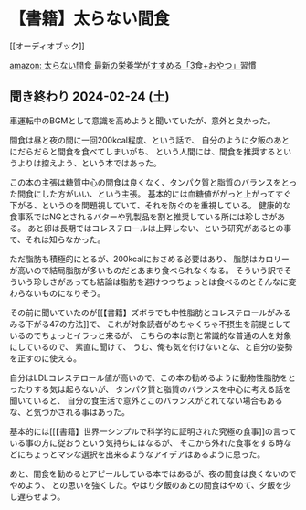 # 【書籍】太らない間食

[[オーディオブック]]

[amazon: 太らない間食 最新の栄養学がすすめる「3食+おやつ」習慣](https://amzn.to/3SPQiAS)

## 聞き終わり 2024-02-24 (土)

車運転中のBGMとして意識を高めようと聞いていたが、意外と良かった。

間食は昼と夜の間に一回200kcal程度、という話で、
自分のように夕飯のあとにだらだらと間食を食べてしまいがち、
という人間には、間食を推奨するというよりは控えよう、という本ではあった。

この本の主張は糖質中心の間食は良くなく、タンパク質と脂質のバランスをとった間食にした方がいい、という主張。
基本的には血糖値ががっと上がってすぐ下がる、というのを問題視していて、それを防ぐのを重視している。
健康的な食事系ではNGとされるバターや乳製品を割と推奨している所には珍しさがある。
あと卵は長期ではコレステロールは上昇しない、という研究があるとの事で、それは知らなかった。

ただ脂肪も積極的にとるが、200kcalにおさめる必要はあり、
脂肪はカロリーが高いので結局脂肪が多いものだとあまり食べられなくなる。
そういう訳でそういう珍しさがあっても結論は脂肪を避けつつちょっとは食べるのとそんなに変わらないものになりそう。

その前に聞いていたのが[[【書籍】ズボラでも中性脂肪とコレステロールがみるみる下がる47の方法]]で、
これが対象読者がめちゃくちゃ不摂生を前提としているのでちょっとイラっと来るが、
こちらの本は割と常識的な普通の人を対象にしているので、
素直に聞けて、
うむ、俺も気を付けないとな、と自分の姿勢を正すのに使える。

自分はLDLコレステロール値が高いので、この本の勧めるように動物性脂肪をとったりする気は起らないが、
タンパク質と脂質のバランスを中心に考える話を聞いていると、
自分の食生活で意外とこのバランスがとれてない場合もあるな、と気づかされる事はあった。

基本的には[[【書籍】世界一シンプルで科学的に証明された究極の食事]]の言っている事の方に従おうという気持ちにはなるが、
そこから外れた食事をする時などにちょっとマシな選択を出来るようなアイデアはあるように思った。

あと、間食を勧めるとアピールしている本ではあるが、夜の間食は良くないのでやめよう、
との思いを強くした。やはり夕飯のあとの間食はやめて、夕飯を少し遅らせよう。